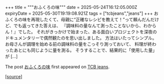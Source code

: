 +++
title = """おふくろの味"""
date = 2025-05-24T16:12:05.000Z
expiryDate = 2025-05-30T19:19:08.921Z
tags = ["tcbjeans","jeans"]
+++
おふくろの味を再現したくて、母親に“正確なレシピを教えて！”って頼んだんだけど、でも返ってきた答えは、 『調味料の量なんて測ったことないから、わからん！』でした。 それがきっかけで始まった、ある面白いプロジェクトを深夜のドキュメンタリーで偶然観たのを思い出しました。 方法はいたってシンプル。 お母さんが調理を始める前の調味料の量をこっそり測っておいて、 料理が終わったあとにも同じように量を測る。 そうすることで、結果的に「使用した量」が \[…\]

The post [おふくろの味](http://tcbjeans.com/2025/05/25/52602) first appeared on [TCB jeans](http://tcbjeans.com).

[[source]](http://tcbjeans.com/2025/05/25/52602)
